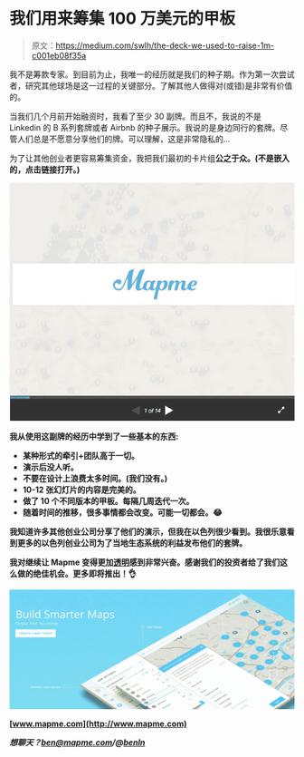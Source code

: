 # 我们用来筹集 100 万美元的甲板

> 原文：<https://medium.com/swlh/the-deck-we-used-to-raise-1m-c001eb08f35a>

我不是筹款专家。到目前为止，我唯一的经历就是我们的种子期。作为第一次尝试者，研究其他球场是这一过程的关键部分。了解其他人做得对(或错)是非常有价值的。

当我们几个月前开始融资时，我看了至少 30 副牌。而且不，我说的不是 Linkedin 的 B 系列套牌或者 Airbnb 的种子展示。我说的是身边同行的套牌。尽管人们总是不愿意分享他们的牌。可以理解，这是非常隐私的…

为了让其他创业者更容易筹集资金，我把我们最初的卡片组[](http://www.slideshare.net/benmaxime/mapme-deck)**公之于众。(不是嵌入的，点击链接打开。)**

**[![](img/e77677eb8dfb0f15a124fb8a070894c7.png)](http://www.slideshare.net/benmaxime/mapme-deck)**

**我从使用这副牌的经历中学到了一些基本的东西:**

*   **某种形式的牵引+团队高于一切。**
*   **演示后没人听。**
*   **不要在设计上浪费太多时间。(我们没有。)**
*   **10-12 张幻灯片的内容是完美的。**
*   **做了 10 个不同版本的甲板。每隔几周迭代一次。**
*   **随着时间的推移，很多事情都会改变。可能一切都会。😂**

**我知道许多其他创业公司分享了他们的演示，但我在以色列很少看到。我很乐意看到更多的以色列创业公司为了当地生态系统的利益发布他们的套牌。**

**我对继续让 Mapme 变得更加[透明](http://mapme.com/about/dashboard-v2/)感到非常兴奋。感谢我们的投资者给了我们这么做的绝佳机会。更多即将推出！👌**

**![](img/3d804df10d1611d9c048542577e30219.png)**

**[www.mapme.com](http://www.mapme.com)**

***想聊天？ben@mapme.com/@*[*benln*](http://www.twitter.com/benln)**